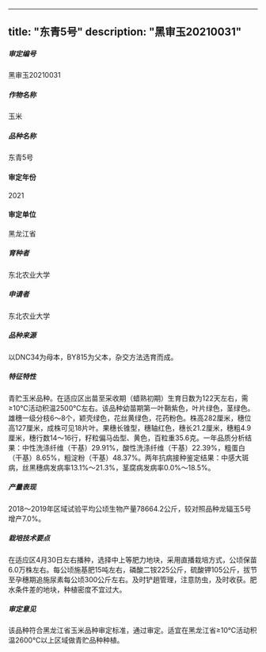 
---
title: "东青5号"
description: "黑审玉20210031"
---
##### 审定编号 
黑审玉20210031

##### 作物名称
玉米

##### 品种名称
东青5号

#### 审定年份
2021	

#### 审定单位
黑龙江省

##### 育种者
东北农业大学

##### 申请者
东北农业大学

##### 品种来源
以DNC34为母本，BY815为父本，杂交方法选育而成。

##### 特征特性
青贮玉米品种。在适应区出苗至采收期（蜡熟初期）生育日数为122天左右，需≥10℃活动积温2500℃左右。该品种幼苗期第一叶鞘紫色，叶片绿色，茎绿色。雄穗一级分枝6～8个，颖壳绿色，花丝黄绿色，花药粉色。株高282厘米，穗位高127厘米，成株可见18片叶。果穗长锥型，穗轴红色，穗长21.2厘米，穗粗4.9厘米，穗行数14～16行，籽粒偏马齿型、黄色，百粒重35.6克。一年品质分析结果：中性洗涤纤维（干基）29.91%，酸性洗涤纤维（干基）22.39%，粗蛋白（干基）8.65%，粗淀粉（干基）48.37%。两年抗病接种鉴定结果：中感大斑病，丝黑穗病发病率13.1%～21.3%，茎腐病发病率0.0%～18.5%。

##### 产量表现
2018～2019年区域试验平均公顷生物产量78664.2公斤，较对照品种龙辐玉5号增产7.0%。

##### 栽培技术要点
在适应区4月30日左右播种，选择中上等肥力地块，采用直播栽培方式，公顷保苗6.0万株左右。每公顷施基肥15吨左右，磷酸二铵225公斤，硫酸钾105公斤，拔节至孕穗期追施尿素每公顷300公斤左右。及时铲趟管理，注意防虫，及时收获。肥水条件差的地块，种植密度不宜过大。

##### 审定意见
该品种符合黑龙江省玉米品种审定标准，通过审定。适宜在黑龙江省≥10℃活动积温2600℃以上区域做青贮品种种植。


